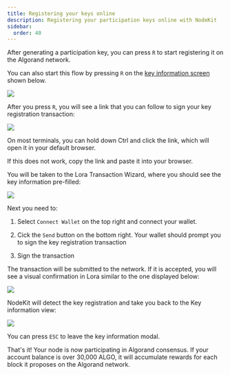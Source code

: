 ```yaml
---
title: Registering your keys online
description: Registering your participation keys online with NodeKit
sidebar:
  order: 40
---
```


After generating a participation key, you can press `R` to start registering it on the Algorand network.

You can also start this flow by pressing `R` on the [key information screen](/navigating-accounts-and-keys/) shown below.

![](/assets/nodekit-key-info.png)

After you press `R`, you will see a link that you can follow to sign your key registration transaction:

![](/assets/nodekit-keyreg-online.png)

On most terminals, you can hold down Ctrl and click the link, which will open it in your default browser.

If this does not work, copy the link and paste it into your browser.

You will be taken to the Lora Transaction Wizard, where you should see the key information pre-filled:

![](/assets/lora-keyreg.png)

Next you need to:

1. Select `Connect Wallet` on the top right and connect your wallet.

2. Cick the `Send` button on the bottom right. Your wallet should prompt you to sign the key registration transaction

3. Sign the transaction

The transaction will be submitted to the network. If it is accepted, you will see a visual confirmation in Lora similar to the one displayed below:

![](/assets/lora-txn-ok.png)

NodeKit will detect the key registration and take you back to the Key information view:

![](/assets/nodekit-keyreg-success.png)

You can press `ESC` to leave the key information modal.

That's it! Your node is now participating in Algorand consensus. If your account balance is over 30,000 ALGO, it will accumulate rewards for each block it proposes on the Algorand network.
